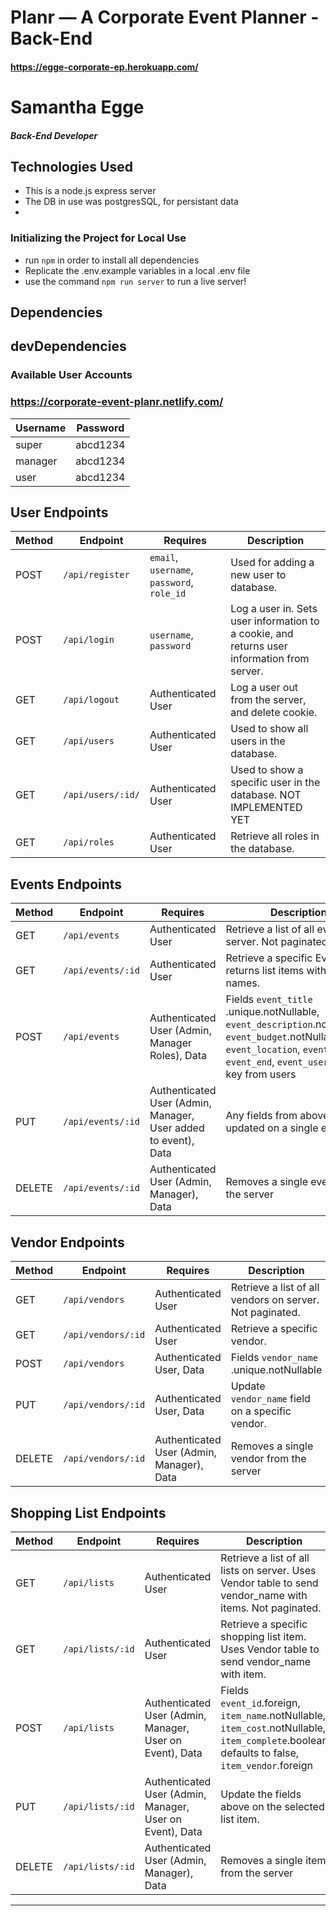 # Planr — A Corporate Event Planner - Back-End

#### https://egge-corporate-ep.herokuapp.com/

<!-- ![Tech Xchange](https://i.imgur.com/q4wJuO0.png) -->

# Samantha Egge

##### Back-End Developer

## Technologies Used
- This is a node.js express server
- The DB in use was postgresSQL, for persistant data
- 

### Initializing the Project for Local Use

- run `npm` in order to install all dependencies
- Replicate the .env.example variables in a local .env file
- use the command `npm run server` to run a live server!

## Dependencies

## devDependencies

### Available User Accounts
### https://corporate-event-planr.netlify.com/

| Username | Password |
| ---- | ---- |
| super | abcd1234 |
| manager | abcd1234 |
| user | abcd1234 |


## User Endpoints

| Method | Endpoint               | Requires                        | Description                                                             |
| ------ | ---------------------- | ------------------------------- | ----------------------------------------------------------------------- |
| POST   | `/api/register`  | `email`, `username`, `password`, `role_id` | Used for adding a new user to database.                                 |
| POST   | `/api/login`     | `username`, `password`          | Log a user in. Sets user information to a cookie, and returns user information from server. |
| GET   | `/api/logout`     | Authenticated User          | Log a user out from the server, and delete cookie. |
| GET    | `/api/users`           | Authenticated User                | Used to show all users in the database.                                 |
| GET    | `/api/users/:id/`      | Authenticated User                | Used to show a specific user in the database.       NOT IMPLEMENTED YET   |
| GET    | `/api/roles`            | Authenticated User                | Retrieve all roles in the database.                                      |


## Events Endpoints

| Method | Endpoint               | Requires                        | Description                                                             |
| ------ | ---------------------- | ------------------------------- | ----------------------------------------------------------------------- |
| GET    | `/api/events`       | Authenticated User                | Retrieve a list of all events on server. Not paginated.                  |
| GET    | `/api/events/:id`       | Authenticated User                | Retrieve a specific Event. Also returns list items with vendor names.                  |
| POST   | `/api/events`           | Authenticated User (Admin, Manager Roles), Data          | Fields `event_title` .unique.notNullable, `event_description`.notNullable, `event_budget`.notNullable, `event_location`, `event_start`, `event_end`, `event_users`.foreign key from users |
| PUT    | `/api/events/:id`        | Authenticated User (Admin, Manager, User added to event), Data          | Any fields from above can be updated on a single event.                                 |
| DELETE    | `/api/events/:id`        | Authenticated User (Admin, Manager), Data          | Removes a single event from the server               |


## Vendor Endpoints

| Method | Endpoint               | Requires                        | Description                                                             |
| ------ | ---------------------- | ------------------------------- | ----------------------------------------------------------------------- |
| GET    | `/api/vendors`       | Authenticated User                | Retrieve a list of all vendors on server. Not paginated.                  |
| GET    | `/api/vendors/:id`       | Authenticated User                | Retrieve a specific vendor.                  |
| POST   | `/api/vendors`           | Authenticated User, Data          | Fields `vendor_name` .unique.notNullable |
| PUT    | `/api/vendors/:id`        | Authenticated User, Data          | Update `vendor_name` field on a specific vendor.               |
| DELETE    | `/api/vendors/:id`        | Authenticated User (Admin, Manager), Data          | Removes a single vendor from the server               |


## Shopping List Endpoints

| Method | Endpoint               | Requires                        | Description                                                             |
| ------ | ---------------------- | ------------------------------- | ----------------------------------------------------------------------- |
| GET    | `/api/lists`       | Authenticated User                | Retrieve a list of all lists on server. Uses Vendor table to send vendor_name with items. Not paginated.                  |
| GET    | `/api/lists/:id`       | Authenticated User                | Retrieve a specific shopping list item. Uses Vendor table to send vendor_name with item.                  |
| POST   | `/api/lists`           | Authenticated User (Admin, Manager, User on Event), Data          | Fields `event_id`.foreign, `item_name`.notNullable, `item_cost`.notNullable, `item_complete`.boolean defaults to false, `item_vendor`.foreign |
| PUT    | `/api/lists/:id`        | Authenticated User (Admin, Manager, User on Event), Data          | Update the fields above on the selected list item.               |
| DELETE    | `/api/lists/:id`        | Authenticated User (Admin, Manager), Data          | Removes a single item from the server               |
---


